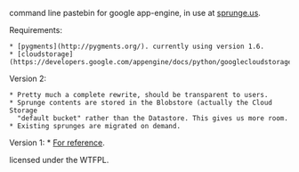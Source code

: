 command line pastebin for google app-engine, in use at [sprunge.us](http://sprunge.us).

Requirements:

    * [pygments](http://pygments.org/). currently using version 1.6.
    * [cloudstorage](https://developers.google.com/appengine/docs/python/googlecloudstorageclient/download).

Version 2:

    * Pretty much a complete rewrite, should be transparent to users.
    * Sprunge contents are stored in the Blobstore (actually the Cloud Storage
      "default bucket" rather than the Datastore. This gives us more room.
    * Existing sprunges are migrated on demand.
Version 1:
    * [For reference](https://github.com/rupa/sprunge/releases/tag/v1).

licensed under the WTFPL.
